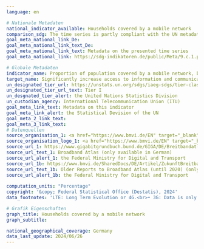 ```yaml
---
language: en    

# Nationale Metadaten    
national_indicator_available: Households covered by a mobile network    
comparison_sdg: The time series is partly compliant with the UN metadata.    
goal_meta_national_link_De: 
goal_meta_national_link_text_De: 
goal_meta_national_link_text: Metadata on the presented time series
goal_meta_national_link: https://sdg-indikatoren.de/public/Meta/9.c.1.pdf    

# Globale Metadaten    
indicator_name: Proportion of population covered by a mobile network, by technology    
target_name: Significantly increase access to information and communications technology and strive to provide universal and affordable access to the Internet in least developed countries by 2020    
un_designated_tier_url: https://unstats.un.org/sdgs/iaeg-sdgs/tier-classification/    
un_designated_tier_url_text: Tier I    
un_desgnated_tier_alert: the United Nations Statistics Division    
un_custodian_agency: International Telecommunication Union (ITU)    
goal_meta_link_text: Metadata on this indicator    
goal_meta_link_alert: the Statistical Devision of the UN    
goal_meta_2_link_text:     
goal_meta_3_link_text:         
# Datenquellen
source_organisation_1: <a href="https://www.bmvi.de/EN" target="_blank" onclick="return confirm_alert('the Federal Ministry for Digital and Transport','En');"> Federal Ministry for Digital and Transport </a>
source_organisation_logo_1: <a href="https://www.bmvi.de/EN" target="_blank" onclick="return confirm_alert('the Federal Ministry for Digital and Transport','En');"><img src="https://sdg-indikatoren.de/public/OrgImgEn/bmdv.png" alt="Logo bmdv" style="height:60px; width:148px"/></a>
source_url_1: https://www.gigabitgrundbuch.bund.de/GIGA/DE/Breitbandatlas/start.html
source_url_text_1: Broadband Atlas (only available in German)
source_url_alert_1: the Federal Ministry for Digital and Transport
source_url_1b: https://www.bmvi.de/SharedDocs/DE/Artikel/ZukunftBreitband/aeltere-berichte-zum-breitbandatlas.html
source_url_text_1b: Older Reports to Broadband Atlas (until 2020) (only available in German)
source_url_alert_1b: the Federal Ministry for Digital and Transport
    
computation_units: "Percentage"    
copyright: '&copy; Federal Statistical Office (Destatis), 2024'    
data_footnotes: 'LTE: Long Term Evolution or 4G.<br>• 3G: Data is only available until 2021. 3G network was deactivated in 2021.<br>• 5G: Data is only available from 2021.<br>• Due to methodological changes, the results from 2021 onwards are only comparable with previous years to a limited extend.<br>• Länder: Data is only available from 2021.'    

# Grafik Eigenschaften    
graph_title: Households covered by a mobile network
graph_subtitle:     

national_geographical_coverage: Germany    
data_last_update: 2024/06/26    
---
```


<span></span>